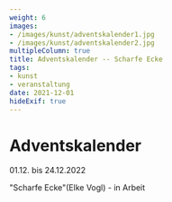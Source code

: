 ```yaml
---
weight: 6
images:
- /images/kunst/adventskalender1.jpg
- /images/kunst/adventskalender2.jpg
multipleColumn: true
title: Adventskalender -- Scharfe Ecke
tags:
- kunst
- veranstaltung
date: 2021-12-01
hideExif: true
---
```


# Adventskalender

01.12. bis 24.12.2022

"Scharfe Ecke"(Elke Vogl) - in Arbeit 